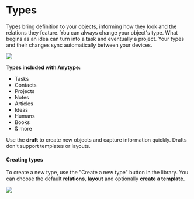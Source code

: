 # Types

Types bring definition to your objects, informing how they look and the relations they feature. You can always change your object's type. What begins as an idea can turn into a task and eventually a project. Your types and their changes sync automatically between your devices.

![](https://t2535380.p.clickup-attachments.com/t2535380/e9f0fc81-4f9b-4e00-bcd7-e9d9a3f3e1f5/CleanShot%202021-09-09%20at%2014.25.08.gif)

**Types included with Anytype:**

* Tasks
* Contacts
* Projects
* Notes
* Articles
* Ideas
* Humans
* Books
* & more

Use the **draft** to create new objects and capture information quickly. Drafts don't support templates or layouts.

#### **Creating types**

To create a new type, use the "Create a new type" button in the library. You can choose the default **relations**, **layout** and optionally **create a template.**

![](https://t2535380.p.clickup-attachments.com/t2535380/d3c42d67-c289-4157-9695-149d4c5507da/CleanShot%202021-09-09%20at%2014.50.46.gif)
